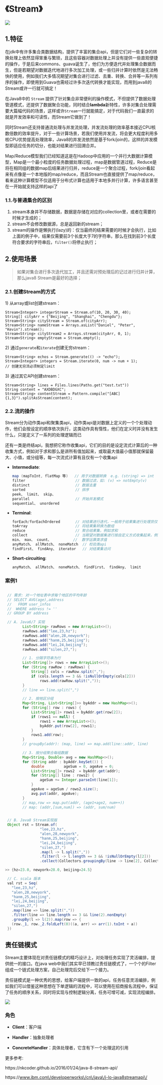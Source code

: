 # 《Stream》

![](http://fuxiao.oss-cn-shanghai.aliyuncs.com/book/%E9%9B%86%E5%90%88%E5%B7%A5%E5%85%B7%E8%BF%9B%E5%8C%96.png)

## 1.特征

在jdk中有许多集合类数据结构，提供了丰富的集合api，但是它们对一些复杂的转换处理上依然显得笨重与繁琐，且这些容器对数据处理上并没有提供一些直观便捷的操作，于是后来commons、guava诞生了，他们为方便迭代并处理集合数据而生，但是若期望对数据迭代地进行多次加工处理，或一些归并计算时依然是无法畅快的使用，例如我们大多情况期望对集合进行过滤、去重、转换、合并等一系列有序的操作，即使用到Guava也需经过许多次迭代转换才能实现，而用到java8的Stream或许一行就可搞定！

在Java8中的 `Stream` 提供了针对集合非常便利的操作模式，不但提供了数据处理管道模式，还提供了数据聚合功能，同时结合**lambda**新特性，许多对集合处理需要大篇幅代码的场景，这样或许`Stream`一行就能搞定，对于代码我们一直最求的就是开发效率和可读性，而Stream它做到了！

同时Stream还支持普通流处理与并发流处理，并发流处理的效率基本接近CPU核数倍数的效率提升，对于一些计算场景，若我们使用并发流，将会更大程度利用多核CPU优势提高处理效率，Java8的并发流依然是基于fork\/join的，这样的并发模型即适应任务的切分，也能对结果进行回溯合并。

Map\/Reduce模型我们已经知道这是在Hadoop中应用的一个并行大数据计算模型，Map是一个最小粒度的任务数据处理过程，map是数据管道过程，Reduce是将在相同组的数据map后结果进行归并，reduce是一个聚合过程，fork\/join看起来有点像是一个本地版的map\/reduce，而且Stream也直接提供了map\/reduce，看来这种计算模型不仅适用于分布式计算也适用于本地多并行计算，许多语言甚至在一开始就支持这样的api了

### 1.1.与普通集合的区别

1. stream本身并不存储数据，数据是存储在对应的collection里，或者在需要的时候才生成的；
2. stream不会修改数据源，总是返回新的stream；
3. stream的操作是懒执行\(lazy\)的：仅当最终的结果需要的时候才会执行，比如上面的例子中，结果仅需要前3个长度大于7的字符串，那么在找到前3个长度符合要求的字符串后，`filter()`将停止执行；

## 2.使用场景

> 如果对集合进行多次迭代加工，并且还需对预处理后的记过进行归并计算，那么java8 Stream是最好的选择；

### 2.1.**创建Stream的方式**

1\) 从array或list创建stream：

```
Stream<Integer> integerStream = Stream.of(10, 20, 30, 40);
String[] cityArr = {"Beijing", "Shanghai", "Chengdu"};
Stream<String> cityStream = Stream.of(cityArr);
Stream<String> nameStream = Arrays.asList("Daniel", "Peter", "Kevin").stream();
Stream<String> cityStream2 = Arrays.stream(cityArr, 0, 1);
Stream<String> emptyStream = Stream.empty();
```

2\) 通过`generate`和`iterate`创建无穷stream：

```
Stream<String> echos = Stream.generate(() -> "echo");
Stream<Integer> integers = Stream.iterate(0, num -> num + 1);
// 创建无穷流必须制定limit
```

3\) 通过其它API创建stream：

```
Stream<String> lines = Files.lines(Paths.get("test.txt"))
String content = "AXDBDGXC";
Stream<String> contentStream = Pattern.compile("[ABC]{1,3}").splitAsStream(content);
```

### 2.2.流的操作

Stream分为动作类api和聚集类api，动作类api是对数据上定义的一个个处理动作，他们会按设定的顺序依次执行，这类动作具有惰性，他们在定义时并没有发生什么，只是定义了一系列的处理逻辑而已

还有一类是终结api，我想把它称作收集api，它们的目的是设定流式计算后的一种收集方式，例如对于求和那么是讲所有值加起来，或取最大值最小值那就保留最大、小值，或分组等，每一次流式计算有且仅有一个收集api

* **Intermediate**:

  ```java
  map (mapToInt, flatMap 等)   // 用于对数据转换  e.g. (string) => int
  filter                       // 数据过滤，如: (v) => notEmpty(v)
  distinct                     // 数据去重 
  sorted                       // 排序
  peek、 limit、 skip、 
  parallel                     // 开始并发模式
  sequential、 unordered
  ```

* **Terminal**:

  ```java
  forEach/forEachOrdered       // 对结果进行迭代，一般用于结果集进行处理货仅仅访问
  toArray                      // 将结果集转换为数组
  reduce                       // 聚合结果集，例如求和
  collect                      // 当期望对数据集进行按自定义方式收集起来，例如分组，求均值等
  min、 max、 count、          //  数学运算类求值
  anyMatch、 allMatch、 noneMatch  // 检验类api
  findFirst、 findAny、 iterator   // 对结果集访问
  ```

* **Short-circuiting**:

  ```java
  anyMatch、 allMatch、 noneMatch、 findFirst、 findAny、 limit
  ```


### 案例1

```java

 // 需求: 对一个地址表中求每个地区的平均年龄
 // SELECT AVG(age),address
 //   FROM user_infos
 //  WHERE address != ''
 // GROUP BY address

 // A. Java6/7 实现
        List<String> rawRows = new ArrayList<>();
        rawRows.add("lee,23,hz");
        rawRows.add("alen,28,newyork");
        rawRows.add("hanm,25,beijing");
        rawRows.add("lei,24,beijing");
        rawRows.add("silen,27,");

        // 1. 分隔字符串为行
        List<String[]> rows = new ArrayList<>();
        for (String rawRow : rawRows) {
            String[] cols = rawRow.split(",");
            if (cols.length == 3 && !isNullOrEmpty(cols[2]))
                rows.add(rawRow.split(","));
        }
        // line => line.split(",")

        // 2. 按地区分组
        Map<String, List<String[]>> byAddr = new HashMap<>();
        for (String[] row : rows) {
            List<String[]> rows1 = byAddr.get(row[2]);
            if (rows1 == null) {
                rows1 = new ArrayList<>();
                byAddr.put(row[2], rows1);
            }
            rows1.add(row);
        }
        // groupBy(addr): (map, line) => map.add(line::addr, line)

        // 3. 按分组聚合每组数据
        Map<String, Double> avg = new HashMap<>();
        for (String addr : byAddr.keySet()) {
            double         ageSum = 0, ageAve = 0;
            List<String[]> rows2  = byAddr.get(addr);
            for (String[] line : rows2) {
                ageSum += Integer.parseInt(line[1]);
            }
            ageAve = ageSum / rows2.size();
            avg.put(addr, ageAve);
        }
        // map,row => map.put(addr, (age1+age2, num++))
        // map: (addr,[sum,num]) => (addr, sum/num)


 // B. Java8 Stream实现版
 Object rst = Stream.of(
                "lee,23,hz",
                "alen,28,newyork",
                "hanm,25,beijing",
                "lei,24,beijing",
                "silen,27,")
                .map(l -> l.split(","))
                .filter(l -> l.length == 3 && !isNullOrEmpty(l[2]))
                .collect(Collectors.groupingBy(line -> line[2], Collectors.averagingInt(o -> Integer.parseInt(o[1]))));

>> {hz=23.0, newyork=28.0, beijing=24.5}

 // C. scala 版本
 val rst = Seq(
   "lee,23,hz",
   "alen,28,newyork",
   "hanm,25,beijing",
   "lei,24,beijing",
   "silen,27,")
   .map(line => line.split(","))
   .filter(line => line.length == 3 && line(2).nonEmpty)
   .groupBy(l => l(2)).map(row => {
   (row._1, row._2.foldLeft(0)((a, arr) => arr(1).toInt + a))
 })

```

## 责任链模式

Stream主要体现在对责任链模式的精巧设计上，对处理任务实现了灵活编排，提供统一的接口。在java web中我们其实早已领教过责任链模式了，一个个的Filter组成一个链式处理方案，自己处理完后交给下一个接力。

责任链模式是一种优秀的思想，给客户端提供一致的api，任务任意灵活编排，例如我们可以借鉴这种思想在下单逻辑的流程中，可以使用在招商报名流程中，保证了任务的顺序关系，同时将实现与控制逻辑分离，任务可增可减，实现流程编排。

![](http://fuxiao.oss-cn-shanghai.aliyuncs.com/book/%E8%B4%A3%E4%BB%BB%E9%93%BE%E6%A8%A1%E5%BC%8F.png)

### 角色

* **Client**：客户端

* **Handler**：抽象处理者

* **ConcreteHandler**：具体处理者，它含有下一个处理这的引用


更多参考:

https:\/\/nkcoder.github.io\/2016\/01\/24\/java-8-stream-api\/

https:\/\/www.ibm.com\/developerworks\/cn\/java\/j-lo-java8streamapi\/

